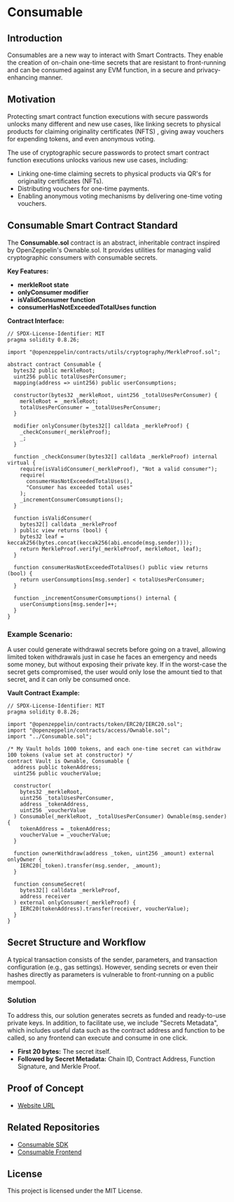 # Consumable

## Introduction

Consumables are a new way to interact with Smart Contracts. They enable the creation of on-chain one-time secrets that are resistant to front-running and can be consumed against any EVM function, in a secure and privacy-enhancing manner.

## Motivation

Protecting smart contract function executions with secure passwords unlocks many different and new use cases, like linking secrets to physical products for claiming originality certificates (NFTS) , giving away vouchers for expending tokens, and even anonymous voting.

The use of cryptographic secure passwords to protect smart contract function executions unlocks various new use cases, including:

- Linking one-time claiming secrets to physical products via QR's for originality certificates (NFTs).
- Distributing vouchers for one-time payments.
- Enabling anonymous voting mechanisms by delivering one-time voting vouchers.

## Consumable Smart Contract Standard

The **Consumable.sol** contract is an abstract, inheritable contract inspired by OpenZeppelin's Ownable.sol. It provides utilities for managing valid cryptographic consumers with consumable secrets.

**Key Features:**

- **merkleRoot state**
- **onlyConsumer modifier**
- **isValidConsumer function**
- **consumerHasNotExceededTotalUses function**

**Contract Interface:**

```solidity
// SPDX-License-Identifier: MIT
pragma solidity 0.8.26;

import "@openzeppelin/contracts/utils/cryptography/MerkleProof.sol";

abstract contract Consumable {
  bytes32 public merkleRoot;
  uint256 public totalUsesPerConsumer;
  mapping(address => uint256) public userConsumptions;

  constructor(bytes32 _merkleRoot, uint256 _totalUsesPerConsumer) {
    merkleRoot = _merkleRoot;
    totalUsesPerConsumer = _totalUsesPerConsumer;
  }

  modifier onlyConsumer(bytes32[] calldata _merkleProof) {
    _checkConsumer(_merkleProof);
    _;
  }

  function _checkConsumer(bytes32[] calldata _merkleProof) internal virtual {
    require(isValidConsumer(_merkleProof), "Not a valid consumer");
    require(
      consumerHasNotExceededTotalUses(),
      "Consumer has exceeded total uses"
    );
    _incrementConsumerComsumptions();
  }

  function isValidConsumer(
    bytes32[] calldata _merkleProof
  ) public view returns (bool) {
    bytes32 leaf = keccak256(bytes.concat(keccak256(abi.encode(msg.sender))));
    return MerkleProof.verify(_merkleProof, merkleRoot, leaf);
  }

  function consumerHasNotExceededTotalUses() public view returns (bool) {
    return userConsumptions[msg.sender] < totalUsesPerConsumer;
  }

  function _incrementConsumerComsumptions() internal {
    userConsumptions[msg.sender]++;
  }
}
```

### Example Scenario:

A user could generate withdrawal secrets before going on a travel, allowing limited token withdrawals just in case he faces an emergency and needs some money, but without exposing their private key. If in the worst-case the secret gets compromised, the user would only lose the amount tied to that secret, and it can only be consumed once.

**Vault Contract Example:**

```solidity
// SPDX-License-Identifier: MIT
pragma solidity 0.8.26;

import "@openzeppelin/contracts/token/ERC20/IERC20.sol";
import "@openzeppelin/contracts/access/Ownable.sol";
import "../Consumable.sol";

/* My Vault holds 1000 tokens, and each one-time secret can withdraw 100 tokens (value set at constructor) */
contract Vault is Ownable, Consumable {
  address public tokenAddress;
  uint256 public voucherValue;

  constructor(
    bytes32 _merkleRoot,
    uint256 _totalUsesPerConsumer,
    address _tokenAddress,
    uint256 _voucherValue
  ) Consumable(_merkleRoot, _totalUsesPerConsumer) Ownable(msg.sender) {
    tokenAddress = _tokenAddress;
    voucherValue = _voucherValue;
  }

  function ownerWithdraw(address _token, uint256 _amount) external onlyOwner {
    IERC20(_token).transfer(msg.sender, _amount);
  }

  function consumeSecret(
    bytes32[] calldata _merkleProof,
    address receiver
  ) external onlyConsumer(_merkleProof) {
    IERC20(tokenAddress).transfer(receiver, voucherValue);
  }
}
```

## Secret Structure and Workflow

A typical transaction consists of the sender, parameters, and transaction configuration (e.g., gas settings). However, sending secrets or even their hashes directly as parameters is vulnerable to front-running on a public mempool.

### Solution

To address this, our solution generates secrets as funded and ready-to-use private keys. In addition, to facilitate use, we include "Secrets Metadata", which includes useful data such as the contract address and function to be called, so any frontend can execute and consume in one click.

- **First 20 bytes:** The secret itself.
- **Followed by Secret Metadata:** Chain ID, Contract Address, Function Signature, and Merkle Proof.

## Proof of Concept

- [Website URL](https://consumable-poc-etharg.vercel.app/consume)

## Related Repositories

- [Consumable SDK](https://github.com/Devconeta/CONSUMABLE-sdk)
- [Consumable Frontend](https://github.com/Devconeta/CONSUMABLE-frontend)

## License

This project is licensed under the MIT License.
